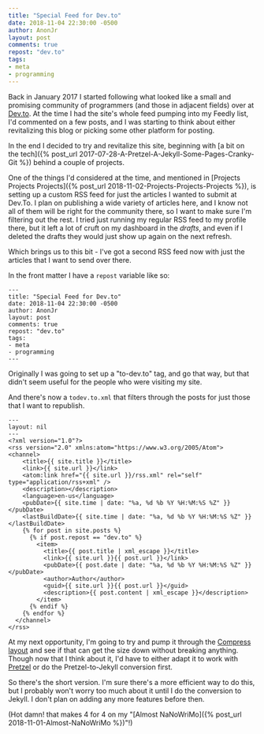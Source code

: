 ```yaml
---
title: "Special Feed for Dev.to"
date: 2018-11-04 22:30:00 -0500
author: AnonJr
layout: post
comments: true
repost: "dev.to"
tags:
- meta
- programming
---
```


Back in January 2017 I started following what looked like a small and promising community of programmers (and those in adjacent fields) over at [Dev.to](https://dev.to/). At the time I had the site's whole feed pumping into my Feedly list, I'd commented on a few posts, and I was starting to think about either revitalizing this blog or picking some other platform for posting.

In the end I decided to try and revitalize this site, beginning with [a bit on the tech]({% post_url 2017-07-28-A-Pretzel-A-Jekyll-Some-Pages-Cranky-Git %}) behind a couple of projects.

One of the things I'd considered at the time, and mentioned in [Projects Projects Projects]({% post_url 2018-11-02-Projects-Projects-Projects %}), is setting up a custom RSS feed for just the articles I wanted to submit at Dev.To. I plan on publishing a wide variety of articles here, and I know not all of them will be right for the community there, so I want to make sure I'm filtering out the rest. I tried just running my regular RSS feed to my profile there, but it left a lot of cruft on my dashboard in the *drafts*, and even if I deleted the drafts they would just show up again on the next refresh.

Which brings us to this bit - I've got a second RSS feed now with just the articles that I want to send over there.

In the front matter I have a `repost` variable like so:

```
---
title: "Special Feed for Dev.to"
date: 2018-11-04 22:30:00 -0500
author: AnonJr
layout: post
comments: true
repost: "dev.to"
tags:
- meta
- programming
---
```

Originally I was going to set up a "to-dev.to" tag, and go that way, but that didn't seem useful for the people who were visiting my site.

And there's now a `todev.to.xml` that filters through the posts for just those that I want to republish.

```
---
layout: nil
---
<?xml version="1.0"?>
<rss version="2.0" xmlns:atom="https://www.w3.org/2005/Atom">
<channel>
    <title>{{ site.title }}</title>
    <link>{{ site.url }}</link>
    <atom:link href="{{ site.url }}/rss.xml" rel="self" type="application/rss+xml" />
    <description></description>
    <language>en-us</language>
    <pubDate>{{ site.time | date: "%a, %d %b %Y %H:%M:%S %Z" }}</pubDate>
    <lastBuildDate>{{ site.time | date: "%a, %d %b %Y %H:%M:%S %Z" }}</lastBuildDate>
    {% for post in site.posts %}
      {% if post.repost == "dev.to" %}
        <item>
          <title>{{ post.title | xml_escape }}</title>
          <link>{{ site.url }}{{ post.url }}</link>
          <pubDate>{{ post.date | date: "%a, %d %b %Y %H:%M:%S %Z" }}</pubDate>
          <author>Author</author>
          <guid>{{ site.url }}{{ post.url }}</guid>
          <description>{{ post.content | xml_escape }}</description>
        </item>
      {% endif %}
    {% endfor %}
  </channel>
</rss>
```

At my next opportunity, I'm going to try and pump it through the [Compress layout](https://github.com/penibelst/jekyll-compress-html) and see if that can get the size down without breaking anything. Though now that I think about it, I'd have to either adapt it to work with [Pretzel](https://github.com/Code52/pretzel) or do the Pretzel-to-Jekyll conversion first.

So there's the short version. I'm sure there's a more efficient way to do this, but I probably won't worry too much about it until I do the conversion to Jekyll. I don't plan on adding any more features before then.

(Hot damn! that makes 4 for 4 on my "[Almost NaNoWriMo]({% post_url 2018-11-01-Almost-NaNoWriMo %})"!)